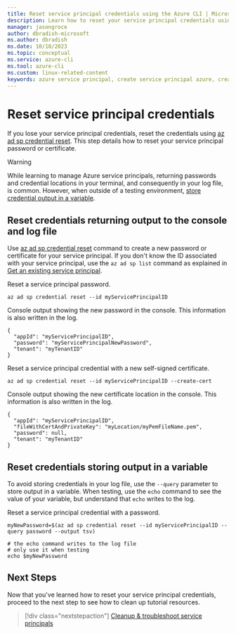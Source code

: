 ```yaml
---
title: Reset service principal credentials using the Azure CLI | Microsoft Docs
description: Learn how to reset your service principal credentials using the Azure CLI.
manager: jasongroce
author: dbradish-microsoft
ms.author: dbradish
ms.date: 10/18/2023
ms.topic: conceptual
ms.service: azure-cli
ms.tool: azure-cli
ms.custom: linux-related-content
keywords: azure service principal, create service principal azure, create service principal azure cli
---
```


# Reset service principal credentials

If you lose your service principal credentials, reset the credentials using [az ad sp credential reset](/cli/azure/ad/sp/credential#az-ad-sp-credential-reset). This step details how to reset your service principal password or certificate.

> [!WARNING]
> While learning to manage Azure service principals, returning passwords and credential locations in your terminal, and consequently in your log file, is common. However, when outside of a testing environment, [store credential output in a variable](#reset-credentials-storing-output-in-a-variable).

## Reset credentials returning output to the console and log file

Use [az ad sp credential reset](/cli/azure/ad/sp/credential#az-ad-sp-credential-reset) command to create a new password or certificate for your service principal. If you don't know the ID associated with your service principal, use the `az ad sp list` command as explained in [Get an existing service principal](./azure-cli-sp-tutorial-4.md).

Reset a service principal password.

```azurecli-interactive
az ad sp credential reset --id myServicePrincipalID
```

Console output showing the new password in the console. This information is also written in the log.

```output
{
  "appId": "myServicePrincipalID",
  "password": "myServicePrincipalNewPassword",
  "tenant": "myTenantID"
}
```

Reset a service principal credential with a new self-signed certificate.

```azurecli-interactive
az ad sp credential reset --id myServicePrincipalID --create-cert
```

Console output showing the new certificate location in the console. This information is also written in the log.

```output
{
  "appId": "myServicePrincipalID",
  "fileWithCertAndPrivateKey": "myLocation/myPemFileName.pem",
  "password": null,
  "tenant": "myTenantID"
}
```

## Reset credentials storing output in a variable

To avoid storing credentials in your log file, use the `--query` parameter to store output in a variable. When testing, use the `echo` command to see the value of your variable, but understand that `echo` writes to the log.

Reset a service principal credential with a password.

```azurecli-interactive
myNewPassword=$(az ad sp credential reset --id myServicePrincipalID --query password --output tsv)

# the echo command writes to the log file
# only use it when testing
echo $myNewPassword
```

## Next Steps

Now that you've learned how to reset your service principal credentials, proceed to the next step to see how to clean up tutorial resources.

> [!div class="nextstepaction"]
> [Cleanup & troubleshoot service principals](./azure-cli-sp-tutorial-8.md)
